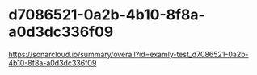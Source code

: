 # d7086521-0a2b-4b10-8f8a-a0d3dc336f09
https://sonarcloud.io/summary/overall?id=examly-test_d7086521-0a2b-4b10-8f8a-a0d3dc336f09
